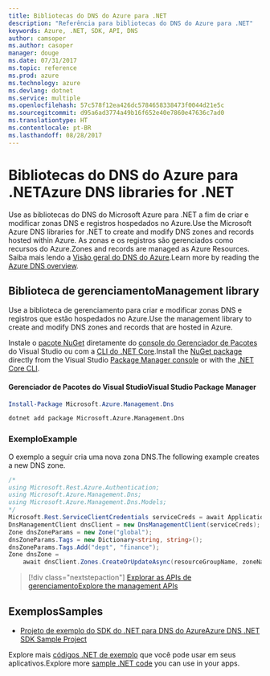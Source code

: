 ```yaml
---
title: Bibliotecas do DNS do Azure para .NET
description: "Referência para bibliotecas do DNS do Azure para .NET"
keywords: Azure, .NET, SDK, API, DNS
author: camsoper
ms.author: casoper
manager: douge
ms.date: 07/31/2017
ms.topic: reference
ms.prod: azure
ms.technology: azure
ms.devlang: dotnet
ms.service: multiple
ms.openlocfilehash: 57c578f12ea426dc5784658338473f0044d21e5c
ms.sourcegitcommit: d95a6ad3774a49b16f652e40e7860e47636c7ad0
ms.translationtype: HT
ms.contentlocale: pt-BR
ms.lasthandoff: 08/28/2017
---
```

# <a name="azure-dns-libraries-for-net"></a><span data-ttu-id="98515-104">Bibliotecas do DNS do Azure para .NET</span><span class="sxs-lookup"><span data-stu-id="98515-104">Azure DNS libraries for .NET</span></span>

<span data-ttu-id="98515-105">Use as bibliotecas do DNS do Microsoft Azure para .NET a fim de criar e modificar zonas DNS e registros hospedados no Azure.</span><span class="sxs-lookup"><span data-stu-id="98515-105">Use the Microsoft Azure DNS libraries for .NET to create and modify DNS zones and records hosted within Azure.</span></span> <span data-ttu-id="98515-106">As zonas e os registros são gerenciados como recursos do Azure.</span><span class="sxs-lookup"><span data-stu-id="98515-106">Zones and records are managed as Azure Resources.</span></span> <span data-ttu-id="98515-107">Saiba mais lendo a [Visão geral do DNS do Azure](/azure/dns/dns-overview).</span><span class="sxs-lookup"><span data-stu-id="98515-107">Learn more by reading the [Azure DNS overview](/azure/dns/dns-overview).</span></span>

## <a name="management-library"></a><span data-ttu-id="98515-108">Biblioteca de gerenciamento</span><span class="sxs-lookup"><span data-stu-id="98515-108">Management library</span></span>

<span data-ttu-id="98515-109">Use a biblioteca de gerenciamento para criar e modificar zonas DNS e registros que estão hospedados no Azure.</span><span class="sxs-lookup"><span data-stu-id="98515-109">Use the management library to create and modify DNS zones and records that are hosted in Azure.</span></span>

<span data-ttu-id="98515-110">Instale o [pacote NuGet](https://www.nuget.org/packages/Microsoft.Azure.Management.Dns) diretamente do [console do Gerenciador de Pacotes][PackageManager] do Visual Studio ou com a [CLI do .NET Core][DotNetCLI].</span><span class="sxs-lookup"><span data-stu-id="98515-110">Install the [NuGet package](https://www.nuget.org/packages/Microsoft.Azure.Management.Dns) directly from the Visual Studio [Package Manager console][PackageManager] or with the [.NET Core CLI][DotNetCLI].</span></span>

#### <a name="visual-studio-package-manager"></a><span data-ttu-id="98515-111">Gerenciador de Pacotes do Visual Studio</span><span class="sxs-lookup"><span data-stu-id="98515-111">Visual Studio Package Manager</span></span>

```powershell
Install-Package Microsoft.Azure.Management.Dns
```

```bash
dotnet add package Microsoft.Azure.Management.Dns
```

### <a name="example"></a><span data-ttu-id="98515-112">Exemplo</span><span class="sxs-lookup"><span data-stu-id="98515-112">Example</span></span>

<span data-ttu-id="98515-113">O exemplo a seguir cria uma nova zona DNS.</span><span class="sxs-lookup"><span data-stu-id="98515-113">The following example creates a new DNS zone.</span></span>

```csharp
/*
using Microsoft.Rest.Azure.Authentication;
using Microsoft.Azure.Management.Dns;
using Microsoft.Azure.Management.Dns.Models;
*/
Microsoft.Rest.ServiceClientCredentials serviceCreds = await ApplicationTokenProvider.LoginSilentAsync(tenantId, clientId, secret);
DnsManagementClient dnsClient = new DnsManagementClient(serviceCreds);            
Zone dnsZoneParams = new Zone("global");
dnsZoneParams.Tags = new Dictionary<string, string>();
dnsZoneParams.Tags.Add("dept", "finance");
Zone dnsZone =
    await dnsClient.Zones.CreateOrUpdateAsync(resourceGroupName, zoneName, dnsZoneParams, null, "*");
```

> [!div class="nextstepaction"]
> [<span data-ttu-id="98515-114">Explorar as APIs de gerenciamento</span><span class="sxs-lookup"><span data-stu-id="98515-114">Explore the management APIs</span></span>](/dotnet/api/overview/azure/dns/management)

## <a name="samples"></a><span data-ttu-id="98515-115">Exemplos</span><span class="sxs-lookup"><span data-stu-id="98515-115">Samples</span></span>

* [<span data-ttu-id="98515-116">Projeto de exemplo do SDK do .NET para DNS do Azure</span><span class="sxs-lookup"><span data-stu-id="98515-116">Azure DNS .NET SDK Sample Project</span></span>](https://www.microsoft.com/download/details.aspx?id=47268)

<span data-ttu-id="98515-117">Explore mais [códigos .NET de exemplo](https://azure.microsoft.com/resources/samples/?platform=dotnet) que você pode usar em seus aplicativos.</span><span class="sxs-lookup"><span data-stu-id="98515-117">Explore more [sample .NET code](https://azure.microsoft.com/resources/samples/?platform=dotnet) you can use in your apps.</span></span>

[PackageManager]: https://docs.microsoft.com/nuget/tools/package-manager-console
[DotNetCLI]: https://docs.microsoft.com/dotnet/core/tools/dotnet-add-package
